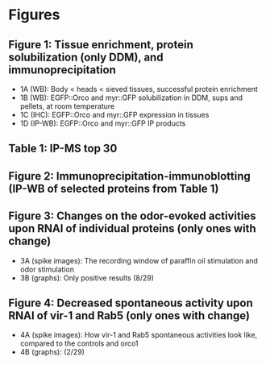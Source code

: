# Figures

## Figure 1: Tissue enrichment, protein solubilization (only DDM), and immunoprecipitation
* 1A (WB): Body < heads < sieved tissues, successful protein enrichment
* 1B (WB): EGFP::Orco and myr::GFP solubilization in DDM, sups and pellets, at room temperature
* 1C (IHC): EGFP::Orco and myr::GFP expression in tissues
* 1D (IP-WB): EGFP::Orco and myr::GFP IP products

## Table 1: IP-MS top 30

## Figure 2: Immunoprecipitation-immunoblotting (IP-WB of selected proteins from Table 1)

## Figure 3: Changes on the odor-evoked activities upon RNAI of individual proteins (only ones with change)
* 3A (spike images): The recording window of paraffin oil stimulation and odor stimulation
* 3B (graphs): Only positive results (8/29)

## Figure 4: Decreased spontaneous activity upon RNAI of vir-1 and Rab5 (only ones with change)
* 4A (spike images): How vir-1 and Rab5 spontaneous activities look like, compared to the controls and orco1
* 4B (graphs): (2/29)